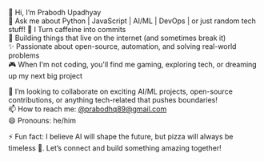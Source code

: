 👋 Hi, I’m Prabodh Upadhyay  
👀 Ask me about Python  | JavaScript | AI/ML | DevOps | or just random tech stuff! 
🚀 I Turn caffeine into commits  
🌌 Building things that live on the internet (and sometimes break it)  
✨ Passionate about open-source, automation, and solving real-world problems  
🎮 When I'm not coding, you'll find me gaming, exploring tech, or dreaming up my next big project  


💞️ I’m looking to collaborate on exciting AI/ML projects, open-source contributions, or anything tech-related that pushes boundaries!  
📫 How to reach me: [@prabodhq89@gmail.com](mailto:prabodhq89@gmail.com)  
😄 Pronouns: he/him  

⚡ Fun fact: I believe AI will shape the future, but pizza will always be timeless 🍕. Let’s connect and build something amazing together!  

<!---
prabOG7/prabOG7 is a ✨ special ✨ repository because its `README.md` (this file) appears on your GitHub profile.
You can click the Preview link to take a look at your changes.
--->

